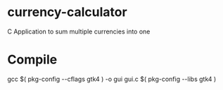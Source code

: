 # currency-calculator
C Application to sum multiple currencies into one


# Compile
gcc $( pkg-config --cflags gtk4 ) -o gui gui.c $( pkg-config --libs gtk4 )